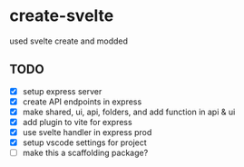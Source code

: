 # create-svelte

used svelte create and modded

## TODO

- [x] setup express server
- [x] create API endpoints in express
- [x] make shared, ui, api, folders, and add function in api & ui
- [x] add plugin to vite for express
- [x] use svelte handler in express prod
- [x] setup vscode settings for project
- [ ] make this a scaffolding package?
